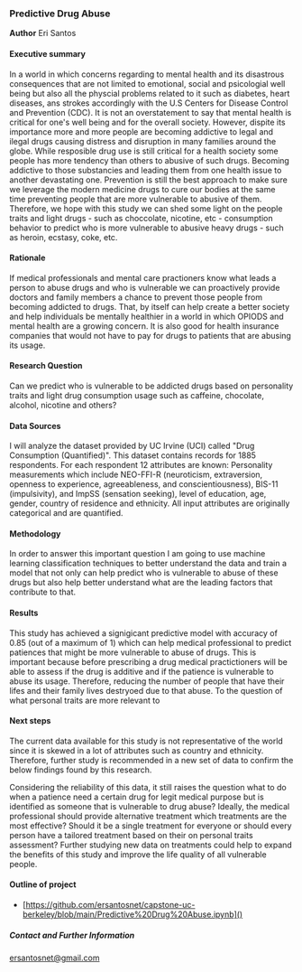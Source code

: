 ### Predictive Drug Abuse

**Author**
Eri Santos

#### Executive summary
In a world in which concerns regarding to mental health and its disastrous consequences that are not limited to emotional, social and psicologial well being but also all the physcial problems related to it such as diabetes, heart diseases, ans strokes accordingly with the U.S Centers for Disease Control and Prevention (CDC).
It is not an overstatement to say that mental health is critical for one's well being and for the overall society. However, dispite its importance more and more people are becoming addictive to legal and ilegal drugs causing distress and disruption in many families around the globe.
While resposible drug use is still critical for a health society some people has more tendency than others to abusive of such drugs. Becoming addictive to those substancies and leading them from one health issue to another devastating one.
Prevention is still the best approach to make sure we leverage the modern medicine drugs to cure our bodies at the same time preventing people that are more vulnerable to abusive of them.
Therefore, we hope with this study we can shed some light on the people traits and light drugs - such as choccolate, nicotine, etc - consumption behavior to predict who is more vulnerable to abusive heavy drugs - such as heroin, ecstasy, coke, etc.

#### Rationale
If medical professionals and mental care practioners know what leads a person to abuse drugs and who is vulnerable we can proactively provide doctors and family members a chance to prevent those people from becoming addicted to drugs. That, by itself can help create a better society and help individuals be mentally healthier in a world in which OPIODS and mental health are a growing concern. It is also good for health insurance companies that would not have to pay for drugs to patients that are abusing its usage.

#### Research Question
Can we predict who is vulnerable to be addicted drugs based on personality traits and light drug consumption usage such as caffeine, chocolate, alcohol, nicotine and others?

#### Data Sources
I will analyze the dataset provided by UC Irvine (UCI) called "Drug Consumption (Quantified)". This dataset contains records for 1885 respondents. For each respondent 12 attributes are known: Personality measurements which include NEO-FFI-R (neuroticism, extraversion, openness to experience, agreeableness, and conscientiousness), BIS-11 (impulsivity), and ImpSS (sensation seeking), level of education, age, gender, country of residence and ethnicity. All input attributes are originally categorical and are quantified.

#### Methodology
In order to answer this important question I am going to use machine learning classification techniques to better understand the data and train a model that not only can help predict who is vulnerable to abuse of these drugs but also help better understand what are the leading factors that contribute to that.


#### Results
This study has achieved a signigicant predictive model with accuracy of 0.85 (out of a maximum of 1) which can help medical professional to predict patiences that might be more vulnerable to abuse of drugs. This is important because before prescribing a drug medical practictioners will be able to assess if the drug is additive and if the patience is vulnerable to abuse its usage. Therefore, reducing the number of people that have their lifes and their family lives destryoed due to that abuse.
To the question of what personal traits are more relevant to 


#### Next steps
The current data available for this study is not representative of the world since it is skewed in a lot of attributes such as country and ethnicity. Therefore, further study is recommended in a new set of data to confirm the below findings found by this research.

Considering the reliability of this data, it still raises the question what to do when a patience need a certain drug for legit medical purpose but is identified as someone that is vulnerable to drug abuse? Ideally, the medical professional should provide alternative treatment which treatments are the most effective? Should it be a single treatment for everyone or should every person have a tailored treatment based on their on personal traits assessment?
Further studying new data on treatments could help to expand the benefits of this study and improve the life quality of all vulnerable people.

#### Outline of project

- [https://github.com/ersantosnet/capstone-uc-berkeley/blob/main/Predictive%20Drug%20Abuse.ipynb]()


##### Contact and Further Information

ersantosnet@gmail.com
